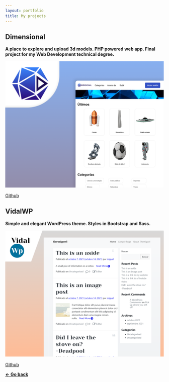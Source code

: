 ```yaml
---
layout: portfolio
title: My projects
---
```


## Dimensional

**A place to explore and upload 3d models. PHP powered web app. Final project for my Web Development technical degree.**

[![Dimensional](assets/images/projects/dimensional-poster.png)](http://dimensional3.000webhostapp.com/)

[Github](https://github.com/migvidal/dimensional)


## VidalWP

**Simple and elegant WordPress theme. Styles in Bootstrap and Sass.**

[![VidalWP](assets/images/projects/vidalwp-poster.png)](https://github.com/migvidal/vidalwp)

[Github](https://github.com/migvidal/vidalwp)

**[&#8592; Go back](./)**
